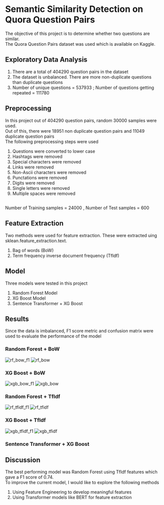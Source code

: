 # Semantic Similarity Detection on Quora Question Pairs
The objective of this project is to determine whether two questions are similar. 
<br>The Quora Question Pairs dataset was used which is available on Kaggle. 
## Exploratory Data Analysis
1. There are a total of 404290 question pairs in the dataset
2. The dataset is unbalanced. There are more non-duplicate questions than duplicate questions
4. Number of unique questions = 537933 ; Number of questions getting repeated = 111780
## Preprocessing 
In this project out of 404290 question pairs, random 30000 samples were used.
<br> Out of this, there were 18951 non duplicate question pairs and 11049 duplicate question pairs
<br> The following preprocessing steps were used 
1. Questions were converted to lower case
2. Hashtags were removed
3. Special characters were removed
4. Links were removed
5. Non-Ascii characters were removed
6. Punctations were removed
7. Digits were removed
8. Single letters were removed
9. Multiple spaces were removed
##
Number of Training samples = 24000 , Number of Test samples = 600 
## Feature Extraction 
Two methods were used for feature extraction. These were extracted uing sklean.feature_extraction.text.

1. Bag of words (BoW) 
2. Term frequency inverse document frequency (TfIdf)
## Model 
Three models were tested in this project 
1. Random Forest Model
2. XG Boost Model
3. Sentence Transformer + XG Boost

## Results
Since the data is imbalanced, F1 score metric and confusion matrix were used to evaluate the performance of the model 
### Random Forest + BoW
![rf_bow_f1](images/rf_bow_f1.png)
![rf_bow](images/rf_bow.png)
### XG Boost + BoW
![xgb_bow_f1](images/xgb_bow_f1.png)
![xgb_bow](images/xgb_bow.png)
### Random Forest + TfIdf
![rf_tfidf_f1](images/rf_tfidf_f1.png)
![rf_tfidf](images/rf_tfidf.png)
### XG Boost + TfIdf
![xgb_tfidf_f1](images/xgb_tfidf_f1.png)
![xgb_tfidf](images/xgb_tfidf.png)
### Sentence Transformer + XG Boost 

## Discussion 
The best performing model was Random Forest using TfIdf features which gave a F1 score of 0.74.
<br> To improve the current model, I would like to explore the following methods
1. Using Feature Engineering to develop meaningful features
2. Using Transformer models like BERT for feature extraction
